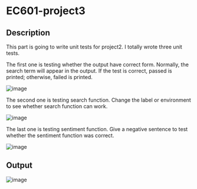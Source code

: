 # EC601-project3

## Description
This part is going to write unit tests for project2. I totally wrote three unit tests. 

The first one is testing whether the output have correct form. Normally, the search term will appear in the output. If the test is correct, passed is printed; otherwise, failed is printed.

![image](https://user-images.githubusercontent.com/90427304/139513774-87c8120f-19de-4b5a-bc3b-48a32ba4a418.png)

The second one is testing search function. Change the label or environment to see whether search function can work.

![image](https://user-images.githubusercontent.com/90427304/139513787-bfb6201e-9ead-49b7-be30-ec2739608f69.png)

The last one is testing sentiment function. Give a negative sentence to test whether the sentiment function was correct.

![image](https://user-images.githubusercontent.com/90427304/139513794-faeb3611-82da-4e3b-b7c2-ea480fd961cd.png)

## Output
![image](https://user-images.githubusercontent.com/90427304/139512448-6196bd32-ffa1-4580-87a5-31829a8729f6.png)
